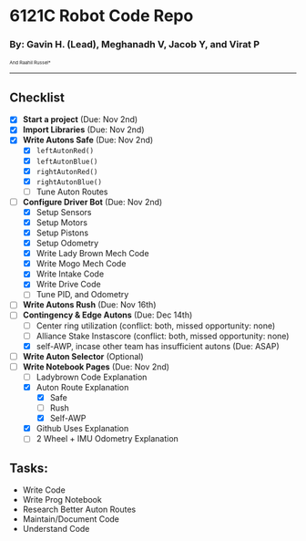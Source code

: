 # 6121C Robot Code Repo
### By: Gavin H. (Lead), Meghanadh V, Jacob Y, and Virat P
<sup><sup><sub>And Raahil Russel*</sub></sup></sup>

---

## Checklist

- [x] **Start a project** (Due: Nov 2nd)
- [x] **Import Libraries** (Due: Nov 2nd)
- [x] **Write Autons Safe** (Due: Nov 2nd)
  - [x] `leftAutonRed()`
  - [x] `leftAutonBlue()`
  - [x] `rightAutonRed()`
  - [x] `rightAutonBlue()`
  - [ ] Tune Auton Routes
- [ ] **Configure Driver Bot** (Due: Nov 2nd)
  - [x] Setup Sensors
  - [x] Setup Motors
  - [x] Setup Pistons
  - [x] Setup Odometry
  - [x] Write Lady Brown Mech Code
  - [x] Write Mogo Mech Code
  - [x] Write Intake Code
  - [x] Write Drive Code
  - [ ] Tune PID, and Odometry
- [ ] **Write Autons Rush** (Due: Nov 16th)
- [ ] **Contingency & Edge Autons** (Due: Dec 14th)
  - [ ] Center ring utilization (conflict: both, missed opportunity: none)
  - [ ] Alliance Stake Instascore (conflict: both, missed opportunity: none)
  - [x] self-AWP, incase other team has insufficient autons (Due: ASAP)
- [ ] **Write Auton Selector** (Optional)
- [ ] **Write Notebook Pages** (Due: Nov 2nd)
  - [ ] Ladybrown Code Explanation
  - [x] Auton Route Explanation
    - [x] Safe
    - [ ] Rush
    - [x] Self-AWP
  - [x] Github Uses Explanation
  - [ ] 2 Wheel + IMU Odometry Explanation

## Tasks:
- Write Code
- Write Prog Notebook
- Research Better Auton Routes
- Maintain/Document Code
- Understand Code
